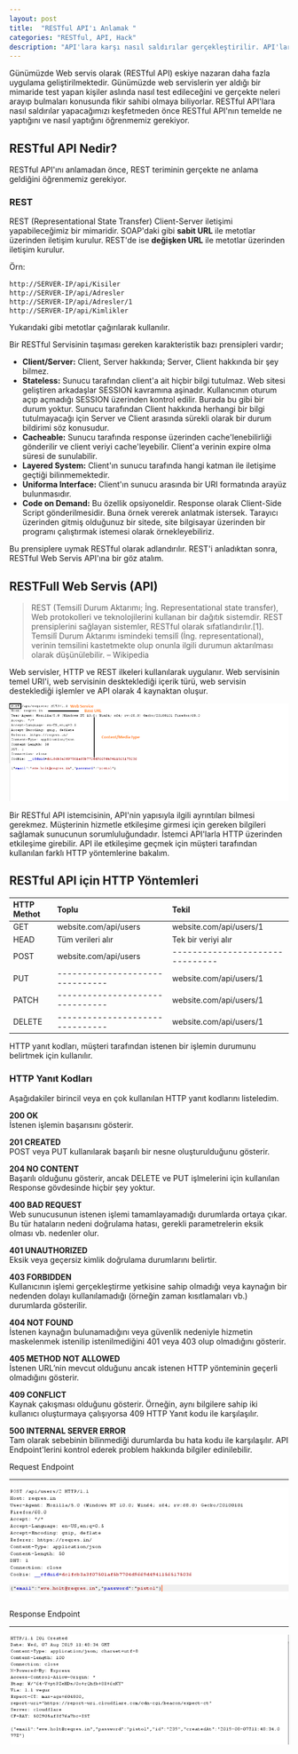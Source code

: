 ```yaml
---
layout: post
title:  "RESTful API'ı Anlamak "
categories: "RESTful, API, Hack"
description: "API'lara karşı nasıl saldırılar gerçekleştirilir. API'lar nasıl çalışır?"
---
```


Günümüzde Web servis olarak (RESTful API) eskiye nazaran daha fazla uygulama geliştirilmektedir. Günümüzde web servislerin yer aldığı bir mimaride test yapan kişiler aslında nasıl test edileceğini ve gerçekte neleri arayıp bulmaları konusunda fikir sahibi olmaya biliyorlar. RESTful API'lara nasıl saldırılar yapacağımızı keşfetmeden önce RESTful API'nın temelde ne yaptığını ve nasıl yaptığını öğrenmemiz gerekiyor.

## RESTful API Nedir?

RESTful API'ını anlamadan önce, REST teriminin gerçekte ne anlama geldiğini öğrenmemiz gerekiyor.

### REST

REST (Representational State Transfer) Client-Server iletişimi yapabileceğimiz bir mimaridir. SOAP'daki gibi **sabit URL** ile metotlar üzerinden iletişim kurulur. REST'de ise **değişken URL** ile metotlar üzerinden iletişim kurulur.

Örn:
```
http://SERVER-IP/api/Kisiler
http://SERVER-IP/api/Adresler
http://SERVER-IP/api/Adresler/1
http://SERVER-IP/api/Kimlikler
```
Yukarıdaki gibi metotlar çağırılarak kullanılır.

Bir RESTful Servisinin taşıması gereken karakteristik bazı prensipleri vardır;

- <strong>Client/Server:</strong> Client, Server hakkında; Server, Client hakkında bir şey bilmez.
- <strong>Stateless:</strong> Sunucu tarafından client'a ait hiçbir bilgi tutulmaz. Web sitesi geliştiren arkadaşlar SESSION kavramına aşinadır. Kullanıcının oturum açıp açmadığı SESSION üzerinden kontrol edilir. Burada bu gibi bir durum yoktur. Sunucu tarafından Client hakkında herhangi bir bilgi tutulmayacağı için Server ve Client arasında sürekli olarak bir durum bildirimi söz konusudur.
- <strong>Cacheable:</strong> Sunucu tarafında response üzerinden cache'lenebilirliği gönderilir ve client veriyi cache'leyebilir. Client'a verinin expire olma süresi de sunulabilir. 
- <strong>Layered System:</strong> Client'ın sunucu tarafında hangi katman ile iletişime geçtiği bilinmemektedir.
- <strong>Uniforma Interface:</strong> Client'ın sunucu arasında bir URI formatında arayüz bulunmasıdır.
- <strong>Code on Demand:</strong> Bu özellik opsiyoneldir. Response olarak Client-Side Script gönderilmesidir. Buna örnek vererek anlatmak istersek. Tarayıcı üzerinden gitmiş olduğunuz bir sitede, site bilgisayar üzerinden bir programı çalıştırmak istemesi olarak örnekleyebiliriz.

Bu prensiplere uymak RESTful olarak adlandırılır. REST'i anladıktan sonra, RESTful Web Servis API'ına bir göz atalım.

## RESTFull Web Servis (API)


> REST (Temsilî Durum Aktarımı; İng. Representational state transfer), Web protokolleri ve teknolojilerini kullanan bir dağıtık sistemdir. REST prensiplerini sağlayan sistemler, RESTful olarak sıfatlandırılır.[1]. Temsilî Durum Aktarımı ismindeki temsilî (İng. representational), verinin temsilini kastetmekte olup onunla ilgili durumun aktarılması olarak düşünülebilir.
> – Wikipedia


Web servisler, HTTP ve REST ilkeleri kullanılarak uygulanır. Web servisinin temel URI'i, web servisinin deskteklediği içerik türü, web servisin desteklediği işlemler ve API olarak 4 kaynaktan oluşur. 

![RESTful APInın Kaynakları](../assets/images/2019-08-07/01.PNG)

Bir RESTful API istemcisinin, API'nin yapısıyla ilgili ayrıntıları bilmesi gerekmez. Müşterinin hizmetle etkileşime girmesi için gereken bilgileri sağlamak sunucunun sorumluluğundadır. İstemci API'larla HTTP üzerinden etkileşime girebilir. API ile etkileşime geçmek için müşteri tarafından kullanılan farklı HTTP yöntemlerine bakalım.

## RESTful API için HTTP Yöntemleri

| HTTP Methot    | Toplu                            | Tekil                             |
|     :---       |     :---                         |     :---                          |
| GET            | website.com/api/users            | website.com/api/users/1           |
| HEAD           | Tüm verileri alır                | Tek bir veriyi alır               |
| POST           | website.com/api/users            | -------------------------------   |
| PUT            | -------------------------------  | website.com/api/users/1           |
| PATCH          | -------------------------------  | website.com/api/users/1           |
| DELETE         | -------------------------------  | website.com/api/users/1           |

HTTP yanıt kodları, müşteri tarafından istenen bir işlemin durumunu belirtmek için kullanılır.

### HTTP Yanıt Kodları

Aşağıdakiler birincil veya en çok kullanılan HTTP yanıt kodlarını listeledim.

**200 OK**<br>
İstenen işlemin başarısını gösterir.

**201 CREATED**<br>
POST veya PUT kullanılarak başarılı bir nesne oluşturulduğunu gösterir.

**204 NO CONTENT**<br>
Başarılı olduğunu gösterir, ancak DELETE ve PUT işlmelerini için kullanılan Response gövdesinde hiçbir şey yoktur.

**400 BAD REQUEST**<br>
Web sunucusunun istenen işlemi tamamlayamadığı durumlarda ortaya çıkar. Bu tür hataların nedeni doğrulama hatası, gerekli parametrelerin eksik olması vb. nedenler olur.

**401 UNAUTHORIZED**<br>
Eksik veya geçersiz kimlik doğrulama durumlarını belirtir.

**403 FORBIDDEN**<br>
Kullanıcının işlemi gerçekleştirme yetkisine sahip olmadığı veya kaynağın bir nedenden dolayı kullanılamadığı (örneğin zaman kısıtlamaları vb.) durumlarda gösterilir.

**404 NOT FOUND**<br>
İstenen kaynağın bulunamadığını veya güvenlik nedeniyle hizmetin maskelenmek istenilip istenilmediğini 401 veya 403 olup olmadığını gösterir.

**405 METHOD NOT ALLOWED**<br>
İstenen URL’nin mevcut olduğunu ancak istenen HTTP yönteminin geçerli olmadığını gösterir.

**409 CONFLICT**<br>
Kaynak çakışması olduğunu gösterir. Örneğin, aynı bilgilere sahip iki kullanıcı oluşturmaya çalışıyorsa 409 HTTP Yanıt kodu ile karşılaşılır.

**500 INTERNAL SERVER ERROR**<br>
Tam olarak sebebinin bilinmediği durumlarda bu hata kodu ile karşılaşılır. API Endpoint'lerini kontrol ederek problem hakkında bilgiler edinilebilir.

Request Endpoint
_________________

![Request Endpoint](../assets/images/2019-08-07/03.PNG)


Response Endpoint
_________________ 

![Response Endpoint](../assets/images/2019-08-07/04.PNG)
